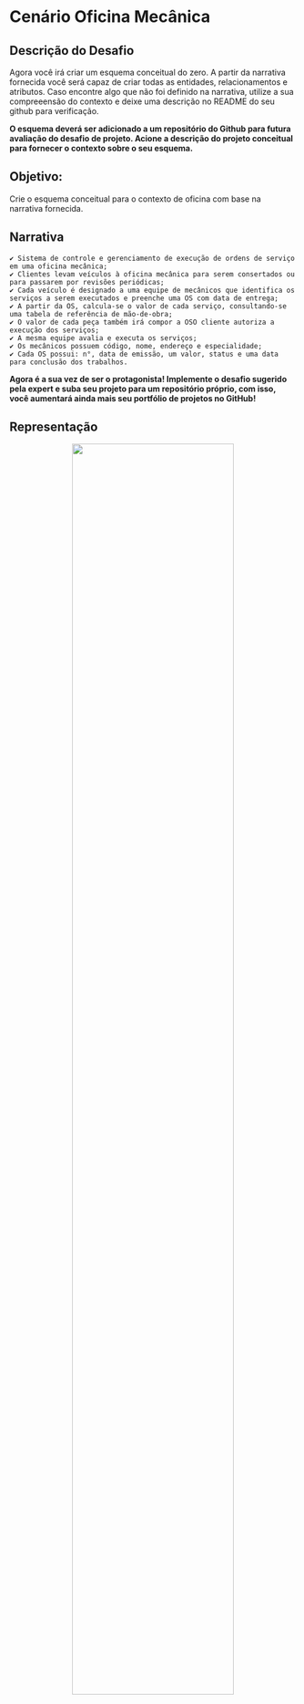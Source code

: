 # Cenário Oficina Mecânica

## Descrição do Desafio
Agora você irá criar um esquema conceitual do zero. A partir da narrativa fornecida você será capaz de criar todas as entidades, relacionamentos e atributos. Caso encontre algo que não foi definido na narrativa, utilize a sua compreeensão do contexto e deixe uma descrição no README do seu github para verificação.

**O esquema deverá ser adicionado a um repositório do Github para futura avaliação do desafio de projeto. Acione a descrição do projeto conceitual para fornecer o contexto sobre o seu esquema.**

## Objetivo:
Crie o esquema conceitual para o contexto de oficina com base na narrativa fornecida.
  
## Narrativa
    ✔️ Sistema de controle e gerenciamento de execução de ordens de serviço em uma oficina mecânica;
    ✔️ Clientes levam veículos à oficina mecânica para serem consertados ou para passarem por revisões periódicas;
    ✔️ Cada veículo é designado a uma equipe de mecânicos que identifica os serviços a serem executados e preenche uma OS com data de entrega;
    ✔️ A partir da OS, calcula-se o valor de cada serviço, consultando-se uma tabela de referência de mão-de-obra;
    ✔️ O valor de cada peça também irá compor a OSO cliente autoriza a execução dos serviços;
    ✔️ A mesma equipe avalia e executa os serviços;
    ✔️ Os mecânicos possuem código, nome, endereço e especialidade;
    ✔️ Cada OS possui: n°, data de emissão, um valor, status e uma data para conclusão dos trabalhos.

**Agora é a sua vez de ser o protagonista! Implemente o desafio sugerido pela expert e suba seu projeto para um repositório próprio, com isso, você aumentará ainda mais seu portfólio de projetos no GitHub!**

## Representação
<div align="Center">
  <img src="https://user-images.githubusercontent.com/69018600/192617101-bd5c008f-cebc-4e94-bb78-8f6f9f5ed2a3.png" width = 75% >
</div>
